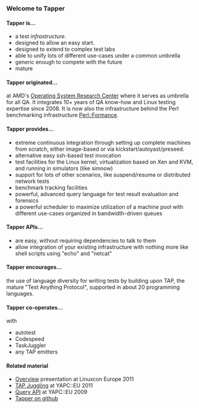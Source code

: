### Welcome to Tapper

#### Tapper is...

* a test *infrastructure*.
* designed to allow an easy start.
* designed to extend to complex test labs
* able to unify lots of different use-cases under a common umbrella
* generic enough to compete with the future
* mature

#### Tapper originated...

at AMD's [Operating System Research Center](http://amd64.org) where it
serves as umbrella for all QA. It integrates 10+ years of QA know-how
and Linux testing expertise since 2008. It is now also the
infrastructure behind the Perl benchmarking infrastructure
[Perl::Formance](http://perlformance.net).

#### Tapper provides...

* extreme continuous integration through setting up complete machines
  from scratch, either image-based or via kickstart/autoyast/preseed.
* alternative easy ssh-based test invocation
* test facilities for the Linux kernel, virtualization based on Xen
  and KVM, and running in simulators (like simnow)
* support for lots of other scenarios, like suspend/resume or distributed
  network tests
* benchmark tracking facilities
* powerful, advanced query language for test result evaluation and
  forensics
* a powerful scheduler to maximize utilization of a machine pool with
  different use-cases organized in bandwidth-driven queues

#### Tapper APIs...

* are easy, without requiring dependencies to talk to them
* allow integration of your existing infrastructure with nothing more
  like shell scripts using "echo" and "netcat"

#### Tapper encourages...

the use of language diversity for writing tests by building upon TAP,
the mature "Test Anything Protocol", supported in about 20 programming
languages.

#### Tapper co-operates...

with

* autotest
* Codespeed
* TaskJuggler
* any TAP emitters

#### Related material

* [Overview](http://www.tapper-testing.org/docs/linuxcon_eu_2011_linux_and_virtualization_testing_with_tapper.pdf)
  presentation at Linuxcon Europe 2011
* [TAP Juggling](http://www.tapper-testing.org/docs/yapc_eu_2011_tapjuggling.pdf)
  at YAPC::EU 2011
* [Query API](http://www.tapper-testing.org/docs/yapc_eu_2009_cinderella_tap.pdf)
  at YAPC::EU 2009
* [Tapper on github](http://github.com/tapper)

